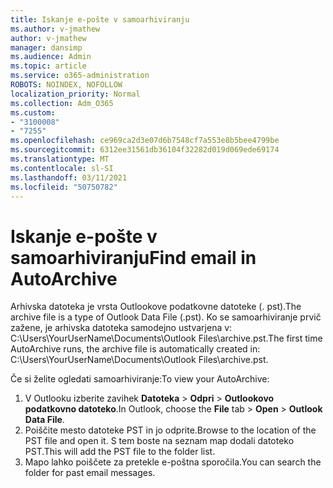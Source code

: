 ```yaml
---
title: Iskanje e-pošte v samoarhiviranju
ms.author: v-jmathew
author: v-jmathew
manager: dansimp
ms.audience: Admin
ms.topic: article
ms.service: o365-administration
ROBOTS: NOINDEX, NOFOLLOW
localization_priority: Normal
ms.collection: Adm_O365
ms.custom:
- "3100008"
- "7255"
ms.openlocfilehash: ce969ca2d3e07d6b7548cf7a553e8b5bee4799be
ms.sourcegitcommit: 6312ee31561db36104f32282d019d069ede69174
ms.translationtype: MT
ms.contentlocale: sl-SI
ms.lasthandoff: 03/11/2021
ms.locfileid: "50750782"
---
```

# <a name="find-email-in-autoarchive"></a><span data-ttu-id="f5c48-102">Iskanje e-pošte v samoarhiviranju</span><span class="sxs-lookup"><span data-stu-id="f5c48-102">Find email in AutoArchive</span></span>

<span data-ttu-id="f5c48-103">Arhivska datoteka je vrsta Outlookove podatkovne datoteke (. pst).</span><span class="sxs-lookup"><span data-stu-id="f5c48-103">The archive file is a type of Outlook Data File (.pst).</span></span> <span data-ttu-id="f5c48-104">Ko se samoarhiviranje prvič zažene, je arhivska datoteka samodejno ustvarjena v: C:\Users\YourUserName\Documents\Outlook Files\archive.pst.</span><span class="sxs-lookup"><span data-stu-id="f5c48-104">The first time AutoArchive runs, the archive file is automatically created in: C:\Users\YourUserName\Documents\Outlook Files\archive.pst.</span></span>

<span data-ttu-id="f5c48-105">Če si želite ogledati samoarhiviranje:</span><span class="sxs-lookup"><span data-stu-id="f5c48-105">To view your AutoArchive:</span></span>

1. <span data-ttu-id="f5c48-106">V Outlooku izberite zavihek **Datoteka** > **Odpri**  >  **Outlookovo podatkovno datoteko**.</span><span class="sxs-lookup"><span data-stu-id="f5c48-106">In Outlook, choose the **File** tab > **Open** > **Outlook Data File**.</span></span>
2. <span data-ttu-id="f5c48-107">Poiščite mesto datoteke PST in jo odprite.</span><span class="sxs-lookup"><span data-stu-id="f5c48-107">Browse to the location of the PST file and open it.</span></span> <span data-ttu-id="f5c48-108">S tem boste na seznam map dodali datoteko PST.</span><span class="sxs-lookup"><span data-stu-id="f5c48-108">This will add the PST file to the folder list.</span></span>
3. <span data-ttu-id="f5c48-109">Mapo lahko poiščete za pretekle e-poštna sporočila.</span><span class="sxs-lookup"><span data-stu-id="f5c48-109">You can search the folder for past email messages.</span></span>

